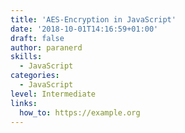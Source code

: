 ```yaml
---
title: 'AES-Encryption in JavaScript'
date: '2018-10-01T14:16:59+01:00'
draft: false
author: paranerd
skills:
  - JavaScript
categories:
  - JavaScript
level: Intermediate
links:
  how_to: https://example.org
---
```

